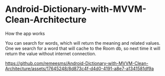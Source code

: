 # Android-Dictionary-with-MVVM-Clean-Architecture

How the app works

You can search for words, which will return the meaning and related values. 
One we search for a word that will cache to the Room db, so next time it will return the value without internet connection.

https://github.com/remeesms/Android-Dictionary-with-MVVM-Clean-Architecture/assets/17645248/8d873c4f-d4d0-4191-a8e7-a1341581df9a

